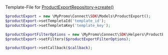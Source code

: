 Template-File for [ProductExportRepository->create()][ProductExportRepository]

```php
$productExport = new \MyPromo\Connect\SDK\Models\ProductExport();
$productExport->setTempletaId('template_id');
$productExport->setTempletaKey('template_key');

$productExportFilterOptions = new \MyPromo\Connect\SDK\Helpers\ProductExportFilterOptions();
$productExport->setFilters($productExportFilterOptions);

$productExport->setCallback($callback);

```

[Callback]: ../Models/Callback.md
[ProductExportFilterOptions]: ../Helpers/ProductExportFilterOptions.md
[ProductExportRepository]: ../Repositories/ProductExportRepository.md
